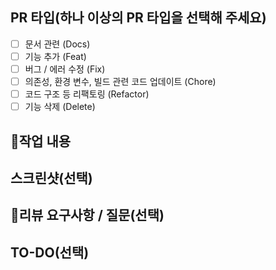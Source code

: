## PR 타입(하나 이상의 PR 타입을 선택해 주세요)

- [ ] 문서 관련 (Docs)
- [ ] 기능 추가 (Feat)
- [ ] 버그 / 에러 수정 (Fix)
- [ ] 의존성, 환경 변수, 빌드 관련 코드 업데이트 (Chore)
- [ ] 코드 구조 등 리팩토링 (Refactor)
- [ ] 기능 삭제 (Delete)

## 📝작업 내용

## 스크린샷(선택)

## 💬리뷰 요구사항 / 질문(선택)

## TO-DO(선택)

